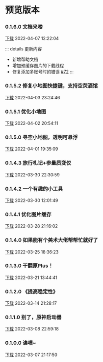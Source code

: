 # 预览版本

### 0.1.6.0 文档来喽

[下载](https://file.xunkong.cc/download/desktop/Xunkong.Desktop.Package_0.1.6.0_x64.msixbundle)
2022-04-07 12:22:04

::: details 更新内容
- 新增帮助文档
- 增加预缓存图片的下载线程
- 修复添加多账号时的错误 [#72](https://github.com/Scighost/Xunkong/issues/72)
:::

### 0.1.5.2 修复小地图快捷键，支持空荧酒馆

[下载](https://file.xunkong.cc/download/desktop/Xunkong.Desktop.Package_0.1.5.2_x64.msixbundle)
2022-04-03 23:24:46

### 0.1.5.1 优化小地图

[下载](https://file.xunkong.cc/download/desktop/Xunkong.Desktop.Package_0.1.5.1_x64.msixbundle)
2022-04-02 20:54:11

### 0.1.5.0 寻空小地图，透明可悬浮

[下载](https://file.xunkong.cc/download/desktop/Xunkong.Desktop.Package_0.1.5.0_x64.msixbundle)
2022-04-01 19:35:09

### 0.1.4.3 旅行札记+参量质变仪

[下载](https://file.xunkong.cc/download/desktop/Xunkong.Desktop.Package_0.1.4.3_x64.msixbundle)
2022-03-30 22:30:59

### 0.1.4.2 一个有趣的小工具

[下载](https://file.xunkong.cc/download/desktop/Xunkong.Desktop.Package_0.1.4.2_x64.msixbundle)
2022-03-30 12:01:49

### 0.1.4.1 优化图片缓存

[下载](https://file.xunkong.cc/download/desktop/Xunkong.Desktop.Package_0.1.4.1_x64.msixbundle)
2022-03-28 21:16:02

### 0.1.4.0 如果能有个美术大佬帮帮忙就好了

[下载](https://file.xunkong.cc/download/desktop/Xunkong.Desktop.Package_0.1.4.0_x64.msixbundle)
2022-03-25 18:36:23

### 0.1.3.0 干翻原Plus！

[下载](https://file.xunkong.cc/download/desktop/Xunkong.Desktop.Package_0.1.3.0_x64.msixbundle)
2022-03-21 13:44:41

### 0.1.2.0 《提高稳定性》

[下载](https://file.xunkong.cc/download/desktop/Xunkong.Desktop.Package_0.1.2.0_x64.msixbundle)
2022-03-14 21:28:17

### 0.1.1.0 别了，原神启动器

[下载](https://file.xunkong.cc/download/desktop/Xunkong.Desktop.Package_0.1.1.0_x64.msixbundle)
2022-03-08 22:59:18

### 0.1.0.0 诶嘿~

[下载](https://file.xunkong.cc/download/desktop/Xunkong.Desktop.Package_0.1.0.0_x64.msixbundle)
2022-03-07 21:17:50
